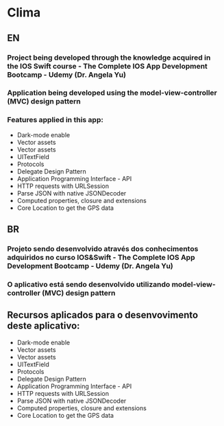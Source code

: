 # Clima

## EN

### Project being developed through the knowledge acquired in the IOS Swift course - The Complete IOS App Development Bootcamp - Udemy (Dr. Angela Yu)

### Application being developed using the model-view-controller (MVC) design pattern
 
 ### Features applied in this app:
  
 * Dark-mode enable
 * Vector assets
 * Vector assets
 * UITextField
 * Protocols
 * Delegate Design Pattern
 * Application Programming Interface - API
 * HTTP requests with URLSession
 * Parse JSON with native JSONDecoder
 * Computed properties, closure and extensions
 * Core Location to get the GPS data
 
 
 
 ## BR
 
 ### Projeto sendo desenvolvido através dos conhecimentos adquiridos no curso IOS&Swift - The Complete IOS App Development Bootcamp - Udemy (Dr. Angela Yu)
 
 ### O aplicativo está sendo desenvolvido utilizando model-view-controller (MVC) design pattern
 
 ## Recursos aplicados para o desenvovimento deste aplicativo:
 
  * Dark-mode enable
 * Vector assets
 * Vector assets
 * UITextField
 * Protocols
 * Delegate Design Pattern
 * Application Programming Interface - API
 * HTTP requests with URLSession
 * Parse JSON with native JSONDecoder
 * Computed properties, closure and extensions
 * Core Location to get the GPS data
 
 
 
 
